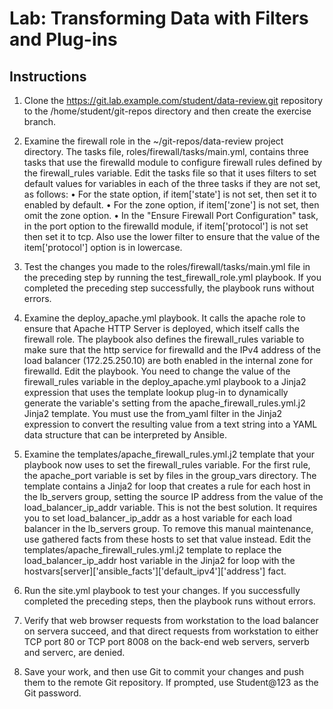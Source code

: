 # Lab: Transforming Data with Filters and Plug-ins

## Instructions

1. Clone the https://git.lab.example.com/student/data-review.git repository to the /home/student/git-repos directory and then create the exercise branch.

2. Examine the firewall role in the ~/git-repos/data-review project directory. The tasks file, roles/firewall/tasks/main.yml, contains three tasks that use the firewalld module to configure firewall rules defined by the firewall_rules variable. Edit the tasks file so that it uses filters to set default values for variables in each of the three tasks if they are not set, as follows:
• For the state option, if item['state'] is not set, then set it to enabled by default.
• For the zone option, if item['zone'] is not set, then omit the zone option.
• In the "Ensure Firewall Port Configuration" task, in the port option to the firewalld module, if item['protocol'] is not set then set it to tcp. Also use the lower filter to ensure that the value of the item['protocol'] option is in lowercase.

3. Test the changes you made to the roles/firewall/tasks/main.yml file in the preceding step by running the test_firewall_role.yml playbook. If you completed the preceding step successfully, the playbook runs without errors.

4. Examine the deploy_apache.yml playbook. It calls the apache role to ensure that Apache HTTP Server is deployed, which itself calls the firewall role. The playbook also defines the firewall_rules variable to make sure that the http service for firewalld and the IPv4 address of the load balancer (172.25.250.10) are both enabled in the internal zone for firewalld.
Edit the playbook. You need to change the value of the firewall_rules variable in the deploy_apache.yml playbook to a Jinja2 expression that uses the template lookup plug-in to dynamically generate the variable's setting from the apache_firewall_rules.yml.j2 Jinja2 template. You must use the from_yaml filter in the Jinja2 expression to convert the resulting value from a text string into a YAML data structure that can be interpreted by Ansible.

5. Examine the templates/apache_firewall_rules.yml.j2 template that your playbook now uses to set the firewall_rules variable.
For the first rule, the apache_port variable is set by files in the group_vars directory. The template contains a Jinja2 for loop that creates a rule for each host in the lb_servers group, setting the source IP address from the value of the load_balancer_ip_addr variable.
This is not the best solution. It requires you to set load_balancer_ip_addr as a host variable for each load balancer in the lb_servers group. To remove this manual maintenance, use gathered facts from these hosts to set that value instead. Edit the templates/apache_firewall_rules.yml.j2 template to replace the load_balancer_ip_addr host variable in the Jinja2 for loop with the
hostvars[server]['ansible_facts']['default_ipv4']['address'] fact.

6. Run the site.yml playbook to test your changes. If you successfully completed the preceding steps, then the playbook runs without errors.

7. Verify that web browser requests from workstation to the load balancer on servera succeed, and that direct requests from workstation to either TCP port 80 or TCP port 8008 on the back-end web servers, serverb and serverc, are denied.

8. Save your work, and then use Git to commit your changes and push them to the remote Git
repository. If prompted, use Student@123 as the Git password.
